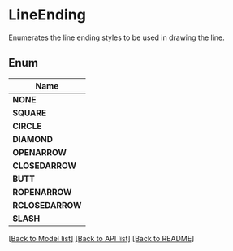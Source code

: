
# LineEnding
Enumerates the line ending styles to be used in drawing the line.

## Enum
| Name |
| ----------- |
| **NONE** |
| **SQUARE** |
| **CIRCLE** |
| **DIAMOND** |
| **OPENARROW** |
| **CLOSEDARROW** |
| **BUTT** |
| **ROPENARROW** |
| **RCLOSEDARROW** |
| **SLASH** |

[[Back to Model list]](../../README.md#documentation-for-models) [[Back to API list]](../../README.md#documentation-for-api-endpoints) [[Back to README]](../../README.md)



